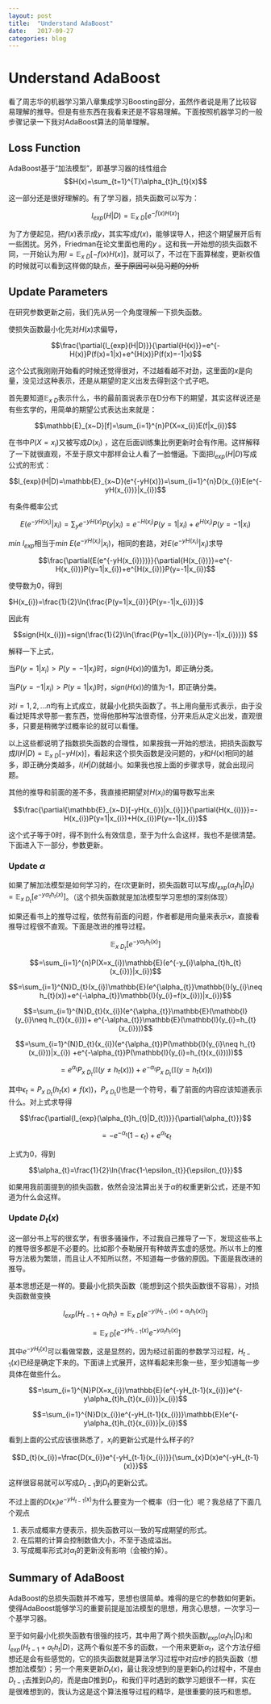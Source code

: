 ```yaml
---
layout: post
title:  "Understand AdaBoost"
date:   2017-09-27
categories: blog
---
```


# Understand AdaBoost

看了周志华的机器学习第八章集成学习Boosting部分，虽然作者说是用了比较容易理解的推导。但是有些东西在我看来还是不容易理解。下面按照机器学习的一般步骤记录一下我对AdaBoost算法的简单理解。

## Loss Function
AdaBoost基于“加法模型”，即基学习器的线性组合
$$H(x)=\sum_{t=1}^{T}\alpha_{t}h_{t}(x)$$

这一部分还是很好理解的。有了学习器，损失函数可以写为：

$$l_{exp}(H|D)=\mathbb{E}_{x~D}[e^{-f(x)H(x)}]$$

为了方便起见，把$f(x)$表示成$y$，其实写成$f(x)$，能够误导人，把这个期望展开后有一些困扰。另外，Friedman在论文里面也用的$y$ 。这和我一开始想的损失函数不同，一开始认为用$l=\mathbb{E}_{x~D}[-f(x)H(x)]$，就可以了，不过在下面算梯度，更新权值的时候就可以看到这样做的缺点，<del>至于原因可以见习题的分析</del>

## Update Parameters

在研究参数更新之前，我们先从另一个角度理解一下损失函数。



使损失函数最小化先对$H(x)$求偏导，

$$\frac{\partial{l_{exp}(H|D)}}{\partial{H(x)}}=e^{-H(x)}P(f(x)=1|x)+e^{H(x)}P(f(x)=-1|x)$$

这个公式我刚刚开始看的时候还觉得很对，不过越看越不对劲，这里面的$x$是向量，没见过这种表示，还是从期望的定义出发去得到这个式子吧。



首先要知道$\mathbb{E}_{x~D}$表示什么，书的最前面说表示在D分布下的期望，其实这样说还是有些玄学的，用简单的期望公式表达出来就是：

$$\mathbb{E}_{x~D}[f]=\sum_{i=1}^{n}P(X=x_{i})E(f|x_{i})$$

在书中$P(X=x_{i})$又被写成$D(x_{i})$ ，这在后面训练集比例更新时会有作用。这样解释了一下就很直观，不至于原文中那样会让人看了一脸懵逼。下面把$l_{exp}(H|D)$写成公式的形式：

$$l_{exp}(H|D)=\mathbb{E}_{x~D}(e^{-yH(x)})=\sum_{i=1}^{n}D(x_{i})E(e^{-yH(x_{i})}|x_{i})$$

有条件概率公式

$$E(e^{-yH(x_{i})}|x_{i})=\sum_{y}e^{-yH(x)}P(y|x_{i})=e^{-H(x_{i})}P(y=1|x_{i})+e^{H(x_{i})}P(y=-1|x_{i})$$

$min \text{ }l_{exp}$相当于$min\text{ }E(e^{-yH(x_{i})}|x_{i})$，相同的套路，对$E(e^{-yH(x_{i})}|x_{i})$求导

$$\frac{\partial{E(e^{-yH(x_{i})})}}{\partial{H(x_{i})}}=e^{-H(x_{i})}P(y=1|x_{i})+e^{H(x_{i})}P(y=-1|x_{i})$$

使导数为0，得到

$H(x_{i})=\frac{1}{2}\ln{\frac{P(y=1|x_{i})}{P(y=-1|x_{i})}}$

因此有

$$sign(H(x_{i}))=sign(\frac{1}{2}\ln{\frac{P(y=1|x_{i})}{P(y=-1|x_{i})}}) $$

解释一下上式，

当$P(y=1|x_{i})>P(y=-1|x_{i})$时，$sign(H(x))$的值为1，即正确分类。

当$P(y=-1|x_{i})>P(y=1|x_{i})$时，$sign(H(x))$的值为-1，即正确分类。



对$i=1,2,...n$均有上式成立，就最小化损失函数了。书上用向量形式表示，由于没看过矩阵求导那一套东西，觉得他那种写法很奇怪，分开来后从定义出发，直观很多，只要是稍微学过概率论的就可以看懂。



以上这些都说明了指数损失函数的合理性，如果按我一开始的想法，把损失函数写成$l(H|D)=\mathbb{E}_{x~D}[-yH(x)]$，看起来这个损失函数是没问题的，$y$和$H(x)$相同的越多，即正确分类越多，$l(H|D)$就越小。如果我也按上面的步骤求导，就会出现问题。



其他的推导和前面的差不多，我直接把期望对$H(x_{i})$的偏导数写出来

$$\frac{\partial{\mathbb{E}_{x~D}[-yH(x_{i})|x_{i}]}}{\partial{H(x_{i})}}=-H(x_{i})P(y=1|x_{i})+H(x_{i})P(y=-1|x_{i})$$

这个式子等于0时，得不到什么有效信息，至于为什么会这样，我也不是很清楚。下面进入下一部分，参数更新。



### Update $\alpha$

如果了解加法模型是如何学习的，在$t$次更新时，损失函数可以写成$l_{exp}(\alpha_{t}h_{t}|D_{t})=\mathbb{E}_{x~D_{t}}[e^{-y\alpha_{t}h_{t}(x)}]$。（这个损失函数就是加法模型学习思想的深刻体现）

如果还看书上的推导过程，依然有前面的问题，作者都是用向量来表示$x$，直接看推导过程很不直观。下面是改进的推导过程。

$$\mathbb{E}_{x~D_{t}}[e^{-y\alpha_{t}h_{t}(x)}]$$

$$=\sum_{i=1}^{n}P(X=x_{i})\mathbb{E}(e^{-y_{i}\alpha_{t}h_{t}(x_{i})}|x_{i})$$

$$=\sum_{i=1}^{N}D_{t}(x_{i})\mathbb{E}(e^{\alpha_{t}}\mathbb{I}(y_{i}\neq h_{t}(x))+e^{-\alpha_{t}}\mathbb{I}(y_{i}=f(x_{i}))|x_{i})$$

$$=\sum_{i=1}^{N}D_{t}(x_{i})(e^{\alpha_{t}}\mathbb{E}(\mathbb{I}(y_{i}\neq h_{t}(x_{i}))+ e^{-\alpha_{t}}\mathbb{E}(\mathbb{I}(y_{i}=h_{t}(x_{i})))$$

$$=\sum_{i=1}^{N}D_{t}(x_{i})(e^{\alpha_{t}}P(\mathbb{I}(y_{i}\neq h_{t}(x_{i}))|x_{i}) +e^{-\alpha_{t}}P(\mathbb{I}(y_{i}=h_{t}(x_{i}))))$$

$$=e^{\alpha_{t}}P_{x~D_{t}}(\mathbb{I}(y\neq h_{t}(x)))+e^{-\alpha_{t}}P_{x~D_{t}}(\mathbb{I}(y=h_{t}(x)))$$

其中$\epsilon_{t}=P_{x~D_{t}}(h_{t}(x)\neq f(x))$，$P_{x~D_{t}}(\dot)$也是一个符号，看了前面的内容应该知道表示什么。对上式求导得

$$\frac{\partial{l_{exp}(\alpha_{t}h_{t}|D_{t})}}{\partial{\alpha_{t}}}$$

$$=-e^{-\alpha_{t}}(1-\epsilon_{t}) + e^{\alpha_{t}}\epsilon_{t}$$

上式为0，得到

$$\alpha_{t}=\frac{1}{2}\ln{\frac{1-\epsilon_{t}}{\epsilon_{t}}}$$

如果用我前面提到的损失函数，依然会没法算出关于$\alpha$的权重更新公式，还是不知道为什么会这样。

### Update $D_{t}(x)$

这一部分书上写的很玄学，有很多骚操作，不过我自己推导了一下，发现这些书上的推导很多都是不必要的。比如那个泰勒展开有种故弄玄虚的感觉。所以书上的推导方法极为繁琐，而且让人不知所以然，不知道每一步做的原因。下面是我改进的推导。



基本思想还是一样的。要最小化损失函数（能想到这个损失函数很不容易），对损失函数做变换

$$l_{exp}(H_{t-1}+\alpha_{t}h_{t})=\mathbb{E}_{x~D}[e^{-y(H_{t-1}(x)+\alpha_{t}h_{t}(x))}]$$

$$=\mathbb{E}_{x~D}[e^{-yH_{t-1}(x)}e^{-y\alpha_{t}h_{t}(x)}]$$

其中$e^{-yH_{t}(x)}$可以看做常数，这是显然的，因为经过前面的参数学习过程，$H_{t-1}(x)$已经是确定下来的。下面讲上式展开，这样看起来形象一些，至少知道每一步具体在做些什么。

$$=\sum_{i=1}^{N}P(X=x_{i})\mathbb{E}(e^{-yH_{t-1}(x_{i})}e^{-y\alpha_{t}h_{t}(x_{i})}|x_{i})$$

$$=\sum_{i=1}^{N}D(x_{i})e^{-yH_{t-1}(x_{i})}\mathbb{E}(e^{-y\alpha_{t}h_{t}(x_{i})}|x_{i})$$

看到上面的公式应该很熟悉了，$x_{i}$的更新公式是什么样子的?

$$D_{t}(x_{i})=\frac{D(x_{i})e^{-yH_{t-1}(x_{i})}}{\sum_{x}D(x)e^{-yH_{t-1}(x)}}$$

这样很容易就可以写成$D_{t-1}$到$D_{t}$的更新公式。



不过上面的$D(x_{i})e^{-yH_{t-1}(x)}$为什么要变为一个概率（归一化）呢？我总结了下面几个观点

1. 表示成概率方便表示，损失函数可以一致的写成期望的形式。
2. 在后期的计算会控制数值大小，不至于造成溢出。
3. 写成概率形式对$\alpha_{t}$的更新没有影响（会被约掉）。



## Summary of AdaBoost

AdaBoost的总损失函数并不难写，思想也很简单。难得的是它的参数如何更新。使得AdaBoost能够学习的重要前提是加法模型的思想，用贪心思想，一次学习一个基学习器。



至于如何最小化损失函数有很强的技巧，其中用了两个损失函数$l_{exp}(\alpha_{t}h_{t}|D_{t})$和$l_{exp}(H_{t-1}+\alpha_{t}h_{t}|D)$，这两个看似差不多的函数，一个用来更新$\alpha_{t}$，这个方法仔细想还是会有些感觉的，它的损失函数就是算法学习过程中对应$t$步的损失函数（想想加法模型）；另一个用来更新$D_{t}(x)$，最让我没想到的是更新$D_{t}$的过程中，不是由$D_{t-1}$去推到$D_{t}$的，而是由$D$推到$D_{t}$，和我们平时遇到的数学习题很不一样，实在是很难想到的，我认为这是这个算法推导过程的精华，是很重要的技巧和思想。





